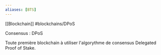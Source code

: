 ```yaml
---
aliases: [BTS]
---
```

[[Blockchain]]
#blockchains/DPoS

Consensus : DPoS

Toute première blockchain à utiliser l'algorythme de consensus Delegated Proof of Stake.
